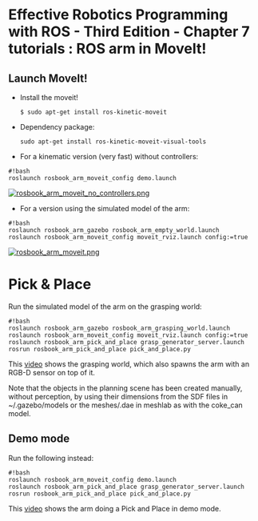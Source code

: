 # Effective Robotics Programming with ROS - Third Edition - Chapter 7 tutorials : ROS arm in MoveIt! #

## Launch MoveIt! ##
- Install the moveit!
	```
	$ sudo apt-get install ros-kinetic-moveit
	```
- Dependency package:
 	```
 	sudo apt-get install ros-kinetic-moveit-visual-tools
 	```

* For a kinematic version (very fast) without controllers:

```
#!bash
roslaunch rosbook_arm_moveit_config demo.launch
```

[![rosbook_arm_moveit_no_controllers.png](https://bitbucket.org/repo/RanEdE/images/1306052136-rosbook_arm_moveit_no_controllers.png)](http://youtu.be/aAihbFjSwBo)

* For a version using the simulated model of the arm:

```
#!bash
roslaunch rosbook_arm_gazebo rosbook_arm_empty_world.launch
roslaunch rosbook_arm_moveit_config moveit_rviz.launch config:=true
```

[![rosbook_arm_moveit.png](https://bitbucket.org/repo/RanEdE/images/4112035385-rosbook_arm_moveit.png)](https://youtu.be/gZJDvElwqg0)

# Pick & Place #

Run the simulated model of the arm on the grasping world:

```
#!bash
roslaunch rosbook_arm_gazebo rosbook_arm_grasping_world.launch
roslaunch rosbook_arm_moveit_config moveit_rviz.launch config:=true
roslaunch rosbook_arm_pick_and_place grasp_generator_server.launch
rosrun rosbook_arm_pick_and_place pick_and_place.py
```

This [video](http://youtu.be/GR0pmhgVq70) shows the grasping world, which also
spawns the arm with an RGB-D sensor on top of it.

Note that the objects in the planning scene has been created manually, without
perception, by using their dimensions from the SDF files in ~/.gazebo/models
or the meshes/<model>.dae in meshlab as with the coke_can model.

## Demo mode ##

Run the following instead:

```
#!bash
roslaunch rosbook_arm_moveit_config demo.launch
roslaunch rosbook_arm_pick_and_place grasp_generator_server.launch
rosrun rosbook_arm_pick_and_place pick_and_place.py
```

This [video](http://youtu.be/q2YBhHWuJS0) shows the arm doing a Pick and Place
in demo mode.
